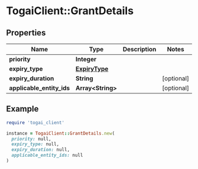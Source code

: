 # TogaiClient::GrantDetails

## Properties

| Name | Type | Description | Notes |
| ---- | ---- | ----------- | ----- |
| **priority** | **Integer** |  |  |
| **expiry_type** | [**ExpiryType**](ExpiryType.md) |  |  |
| **expiry_duration** | **String** |  | [optional] |
| **applicable_entity_ids** | **Array&lt;String&gt;** |  | [optional] |

## Example

```ruby
require 'togai_client'

instance = TogaiClient::GrantDetails.new(
  priority: null,
  expiry_type: null,
  expiry_duration: null,
  applicable_entity_ids: null
)
```

